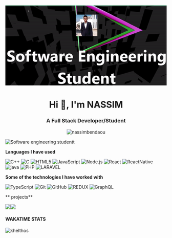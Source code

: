 <h3 align="center"><img src=https://github.com/nassimbendaou/nassimbendaou/blob/master/ezgif-7-751bc976cd68.gif/></h3>
<h1 align="center">Hi 👋, I'm NASSIM</h1>

<h3 align="center">A Full Stack Developer/Student</h3>
<p align="center"> <img src="https://komarev.com/ghpvc/?username=nassimbendaou" alt="nassimbendaou" /> </p>


![Software engineering studentt](https://img.shields.io/badge/-webtipstricks-000000?style=for-the-badge&logo=react&logoColor=white)

**Languages I have used**

![C++](https://img.shields.io/badge/-C++-000000?style=flat&logo=C%2B%2B&logoColor=00599C)
![C](https://img.shields.io/badge/-C%20language-000000?style=flat&logo=C&logoColor=FDFDFD)
![HTML5](https://img.shields.io/badge/-HTML5-000000?style=flat&logo=HTML5)
![JavaScript](https://img.shields.io/badge/-JavaScript-000000?style=flat&logo=javascript)
![Node.js](https://img.shields.io/badge/-Node.js-000000?style=flat&logo=node.js&logoColor=339933)
![React](https://img.shields.io/badge/-React-000000?style=flat&logo=React&logoColor=61DAFB)
![ReactNative](https://img.shields.io/badge/-ReactNative-000000?style=flat&logo=React&logoColor=61DAFB)
![java](https://img.shields.io/badge/-JAVA-000000?style=flat&logo=JAVA&logoColor=FDFDFD)
![PHP](https://img.shields.io/badge/-PHP-000000?style=flat&logo=PHP)
![LARAVEL](https://img.shields.io/badge/-LARAVEL-000000?style=flat&logo=LARAVEL&logoColor=ff9f43)


**Some of the technologies I have worked with**

![TypeScript](https://img.shields.io/badge/-TypeScript-000000?style=flat&logo=typescript&logoColor=007ACC)
![Git](https://img.shields.io/badge/-Git-000000?style=flat&logo=git&logoColor=F05032)
![GitHub](https://img.shields.io/badge/-GitHub-000000?style=flat&logo=github&logoColor=FFFFFF)
![REDUX](https://img.shields.io/badge/-REDUX-000000?style=flat&logo=REDUX&logoColor=8000FF)
![GraphQL](https://img.shields.io/badge/-GraphQL-000000?style=flat&logo=graphql&logoColor=e84393)

** projects**



<img align="" height='130px' src="https://github-readme-stats.vercel.app/api?username=nassimbendaou&hide_title=true&show_icons=true&include_all_commits=true&line_height=21&theme=dracula" /><img align="" height='130px' src="https://github-readme-stats.vercel.app/api/top-langs/?username=nassimbendaou&hide_title=true&layout=compact&theme=dracula" />

<h4>WAKATIME STATS</h4>
<img src="https://github-readme-stats.vercel.app/api/wakatime?username=khelthos&layuout=compact&theme=synthwave&v=2" alt="khelthos" /></p>


